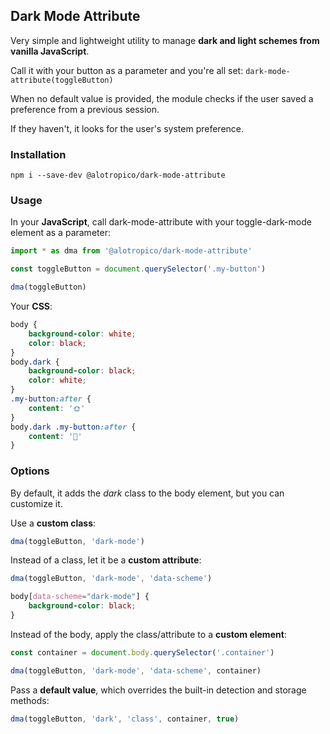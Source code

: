 ## Dark Mode Attribute

Very simple and lightweight utility to manage **dark and light schemes from vanilla JavaScript**.

Call it with your button as a parameter and you're all set: `dark-mode-attribute(toggleButton)`

When no default value is provided, the module checks if the user saved a preference from a previous session.

If they haven't, it looks for the user's system preference.

### Installation

```shell
npm i --save-dev @alotropico/dark-mode-attribute
```

### Usage

In your **JavaScript**, call dark-mode-attribute with your toggle-dark-mode element as a parameter:

```javascript
import * as dma from '@alotropico/dark-mode-attribute'

const toggleButton = document.querySelector('.my-button')

dma(toggleButton)
```

Your **CSS**:
```css
body {
    background-color: white;
    color: black;
}
body.dark {
    background-color: black;
    color: white;
}
.my-button:after {
    content: '🌞'
}
body.dark .my-button:after {
    content: '🌚'
}
```

### Options

By default, it adds the *dark* class to the body element, but you can customize it.


Use a **custom class**:

```javascript
dma(toggleButton, 'dark-mode')
```


Instead of a class, let it be a **custom attribute**:

```javascript
dma(toggleButton, 'dark-mode', 'data-scheme')
```
```css
body[data-scheme="dark-mode"] {
    background-color: black;
}
```


Instead of the body, apply the class/attribute to a **custom element**:

```javascript
const container = document.body.querySelector('.container')

dma(toggleButton, 'dark-mode', 'data-scheme', container)
```


Pass a **default value**, which overrides the built-in detection and storage methods:
```javascript
dma(toggleButton, 'dark', 'class', container, true)
```